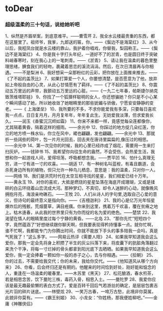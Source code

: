 # toDear

### 超级温柔的三十句话，说给她听吧
1、纵然是齐眉举案，到底意难平。——曹雪芹
2、我全水云楼最贵重的东西，都在这屋里了。祖师爷，我爹，九郎送的匾，你。——《鬓边不是海棠红》
3、从今以后，我程凤台就是水云楼的靠山，我护着你唱戏，你替我，梨园称王。——《鬓边不是海棠红》
4、你是我十字打头年纪，一道好不了的淤青，也是圆日终于突破料峭春寒时，刻在我心上的一笔刺青。——《淤青》
5、请让我在温柔的暮色里整理思绪，腆食我们的轻吻，裹藏着思恋的溪流涓涓。然后，在次日清晨再与你相遇。——不是梨洲
6、我好想采一朵那粉红的云彩，把你放在上面推来推去。——《了不起的盖茨比》
7、如果打算爱一个人，你要想清楚，是否愿意为了他，放弃如上帝般自由的心灵，从此心甘情愿有了羁绊。——《了不起的盖茨比》
8、你震动五万里远的声带，我颤动五万里远的心脏。——《一九二七年春，帕斯捷尔纳克致茨维塔耶娃》
9、你找了一个狐狸样聪明的女人，你还想骗她？你只是不小心某个瞬间感动了她，所以她收敛了她眼睛里的那些妩媚与骄傲，宁愿安安静静的变老。——《 上海堡垒》
10、我所要的不多，不求你能爱我有多深，只要每日喜欢我一点点，日日复月月，月月复年年，年年复此生。无妨爱我淡薄，但求爱我长久。——润玉《香蜜沉沉烬如霜》
11、你来不来都一样，竟感觉每朵莲都像你，尤其隔着黄昏，隔着这样的细雨。——余光中
12、你踩过的地方绽几朵红莲，你立的地方喷一株水仙，你立在风中，裙也翩翩，发也翩翩。——余光中
13、那就折一些阔些的荷叶，包一片月光回去，回去夹在唐诗里扁扁的,像压过的相思。——余光中
14、第一次见你的时候，我的心里已经炸成了烟花，需要用一生来打扫灰炉。——钱钟书
15、我希望你向往生命的盎然，不会受伤，会热爱生活，我想和你一起游戏人间，爱得坦荡，呼吸都想念我。——贾平凹
16、怕什么真理无穷，进一寸有进一寸的欢喜。——胡适
17、有一种树名叫蓝桉，有毒且霸道，会杀死身边所有的植物，但只允许一种鸟儿栖息，意思是：我的温柔，只对你一人。——网络
18、我们是洪荒时代在太空互相寻找的星星，我们相爱已经十万年。——黄永玉
19、对你的喜欢，大抵是燃烧的星星坠落在海底开成珊瑚，又或是揉碎的白云环绕着山峦流成大河。那种梦幻，不真切，却令人迷醉的心动，就像晚风拥抱月亮，海浪亲吻礁石。——王牧
20、人们从诗人的字句里,选取自己心爱的意义，但诗句的最终意义是指向你。——《吉檀迦利》
21、我的心是亿万光年恒星爆炸后的残骸，荒烟蔓草，满目疮痍。你来到这里，携着万千欢喜，覆在贫瘠之地上。枯木逄春，从此我的世界里只有为你而绽的名为爱的绝色。——楚禁
22、我渴望在情人的眼睛里度过每个宁静的黄昏。——北岛
23、“那你先忙”短短四个字，竟然蕴涵了“好想继续跟你聊天啊，但我要表现得矜持懂事一点。就你忙啊，谁不忙啊，我都能专门为你腾出时间，你就不能放下手头的事多陪我一会吗，真是气死我了！”这么多字。——网易云热评《需要人陪》
24、如果我早知道我会这么爱你，那我一定会先将身上积攒了半生的灰尘抖落下来，将皮囊下的肮脏角落翻过来洗个干净，将每一寸烂掉的骨头都拿到阳光底下去晒晒。如果我早知道我会这么爱你，我一定会捧着一颗如你一般的赤子之心，去与你相遇。——《拾朝》
25、你的过去，不需要给我交代；你的未来，我给你交代。——《他知道风从哪个方向来》
26、你看，后会终归还是有期的。他醒来的时间恰到好处，刚好能和惦念的人，重逢在一场温柔的暖春里。——木苏里《黑天》
27、松花酿酒，春水煎茶，若是相思念苦，饮下曼陀三株，毒药入骨，相思入土。——曼陀罗
28、我爱你应该是最无趣最偷懒的表白方式了。爱是百转千回后气若游丝的确定，是层层包裹吉光片羽的碎片谜底。——林壁炫
29、一笑万古春，一啼万古愁，此境非你莫属，此貌非你莫有。——《霸王别姬》
30、小龙女：“你姓杨，那我便姓柳吧。”——金庸《神雕侠侣》
